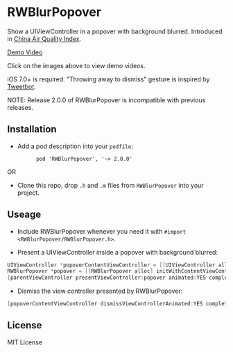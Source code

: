 RWBlurPopover
=============

Show a UIViewController in a popover with background blurred. Introduced in [China Air Quality Index](http://air.fresh-ideas.cc).

[Demo Video](http://zhangbin.cc/temp/RWBlurPopover2/demo.mp4)

Click on the images above to view demo videos.

iOS 7.0+ is required. "Throwing away to dismiss" gesture is inspired by [Tweetbot](http://tapbots.com/software/tweetbot/).

NOTE: Release 2.0.0 of RWBlurPopover is incompatible with previous releases.

Installation
----

- Add a pod description into your `podfile`:

            pod 'RWBlurPopover', '~> 2.0.0'

OR

- Clone this repo, drop `.h` and `.m` files from `RWBlurPopover` into your project.

Useage
----
- Include RWBlurPopover whenever you need it with `#import <RWBlurPopover/RWBlurPopover.h>`.

- Present a UIViewController inside a popover with background blurred:

```objective-c
UIViewController *popoverContentViewController = [[UIViewController alloc] initWithNibName:nil bundle:nil];
RWBlurPopover *popover = [[RWBlurPopover alloc] initWithContentViewController:vc];
[parentViewController presentViewController:popover animated:YES completion:nil];
```

- Dismiss the view controller presented by RWBlurPopover:

```objective-c
[popoverContentViewController dismissViewControllerAnimated:YES completion:nil];
```

License
----
MIT License
